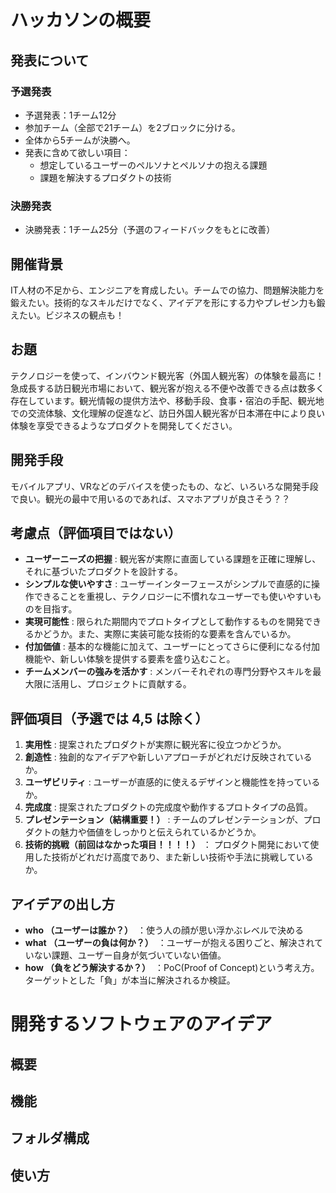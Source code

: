 # ハッカソンの概要
## 発表について
### 予選発表
- 予選発表：1チーム12分
- 参加チーム（全部で21チーム）を2ブロックに分ける。
- 全体から5チームが決勝へ。
- 発表に含めて欲しい項目：
  - 想定しているユーザーのペルソナとペルソナの抱える課題
  - 課題を解決するプロダクトの技術

### 決勝発表
- 決勝発表：1チーム25分（予選のフィードバックをもとに改善）

## 開催背景
IT人材の不足から、エンジニアを育成したい。チームでの協力、問題解決能力を鍛えたい。技術的なスキルだけでなく、アイデアを形にする力やプレゼン力も鍛えたい。ビジネスの観点も！

## お題
テクノロジーを使って、インバウンド観光客（外国人観光客）の体験を最高に！
急成長する訪日観光市場において、観光客が抱える不便や改善できる点は数多く存在しています。観光情報の提供方法や、移動手段、食事・宿泊の手配、観光地での交流体験、文化理解の促進など、訪日外国人観光客が日本滞在中により良い体験を享受できるようなプロダクトを開発してください。

## 開発手段
モバイルアプリ、VRなどのデバイスを使ったもの、など、いろいろな開発手段で良い。観光の最中で用いるのであれば、スマホアプリが良さそう？？

## 考慮点（評価項目ではない）
- **ユーザーニーズの把握** : 観光客が実際に直面している課題を正確に理解し、それに基づいたプロダクトを設計する。
- **シンプルな使いやすさ** : ユーザーインターフェースがシンプルで直感的に操作できることを重視し、テクノロジーに不慣れなユーザーでも使いやすいものを目指す。
- **実現可能性** : 限られた期間内でプロトタイプとして動作するものを開発できるかどうか。また、実際に実装可能な技術的な要素を含んでいるか。
- **付加価値** : 基本的な機能に加えて、ユーザーにとってさらに便利になる付加機能や、新しい体験を提供する要素を盛り込むこと。
- **チームメンバーの強みを活かす** : メンバーそれぞれの専門分野やスキルを最大限に活用し、プロジェクトに貢献する。

## 評価項目（予選では 4,5 は除く）
1. **実用性** : 提案されたプロダクトが実際に観光客に役立つかどうか。
2. **創造性** : 独創的なアイデアや新しいアプローチがどれだけ反映されているか。
3. **ユーザビリティ** : ユーザーが直感的に使えるデザインと機能性を持っているか。
4. **完成度** : 提案されたプロダクトの完成度や動作するプロトタイプの品質。
5. **プレゼンテーション（結構重要！）** : チームのプレゼンテーションが、プロダクトの魅力や価値をしっかりと伝えられているかどうか。
6. **技術的挑戦（前回はなかった項目！！！！）** ： プロダクト開発において使用した技術がどれだけ高度であり、また新しい技術や手法に挑戦しているか。

## アイデアの出し方
- **who （ユーザーは誰か？）**　：使う人の顔が思い浮かぶレベルで決める
- **what （ユーザーの負は何か？）**　：ユーザーが抱える困りごと、解決されていない課題、ユーザー自身が気づいていない価値。
- **how （負をどう解決するか？）**　：PoC(Proof of Concept)という考え方。ターゲットとした「負」が本当に解決されるか検証。

# 開発するソフトウェアのアイデア
## 概要
## 機能
## フォルダ構成
## 使い方
